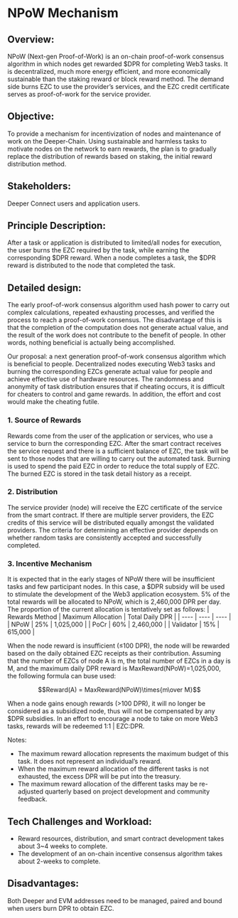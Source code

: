 # NPoW Mechanism
## Overview:
NPoW (Next-gen Proof-of-Work) is an on-chain proof-of-work consensus algorithm in which nodes get rewarded $DPR for completing Web3 tasks. It is decentralized, much more energy efficient, and more economically sustainable than the staking reward or block reward method. The demand side burns EZC to use the provider’s services, and the EZC credit certificate serves as proof-of-work for the service provider.
## Objective:
To provide a mechanism for incentivization of nodes and maintenance of work on the Deeper-Chain. Using sustainable and harmless tasks to motivate nodes on the network to earn rewards, the plan is to gradually replace the distribution of rewards based on staking, the initial reward distribution method.
## Stakeholders:
Deeper Connect users and application users.
## Principle Description:
After a task or application is distributed to limited/all nodes for execution, the user burns the EZC required by the task, while earning the corresponding \$DPR reward. When a node completes a task, the $DPR reward is distributed to the node that completed the task.
## Detailed design:
The early proof-of-work consensus algorithm used hash power to carry out complex calculations, repeated exhausting processes, and verified the process to reach a proof-of-work consensus. The disadvantage of this is that the completion of the computation does not generate actual value, and the result of the work does not contribute to the benefit of people. In other words, nothing beneficial is actually being accomplished. 

Our proposal: a next generation proof-of-work consensus algorithm which is beneficial to people. Decentralized nodes executing Web3 tasks and burning the corresponding EZCs generate actual value for people and achieve effective use of hardware resources. The randomness and anonymity of task distribution ensures that if cheating occurs, it is difficult for cheaters to control and game rewards. In addition, the effort and cost would make the cheating futile.
### 1. Source of Rewards
Rewards come from the user of the application or services, who use a service to burn the corresponding EZC. After the smart contract receives the service request and there is a sufficient balance of EZC, the task will be sent to those nodes that are willing to carry out the automated task. Burning is used to spend the paid EZC in order to reduce the total supply of EZC. The burned EZC is stored in the task detail history as a receipt.
### 2. Distribution
The service provider (node) will receive the EZC certificate of the service from the smart contract. If there are multiple server providers, the EZC credits of this service will be distributed equally amongst the validated providers. The criteria for determining an effective provider depends on whether random tasks are consistently accepted and successfully completed.
### 3. Incentive Mechanism
It is expected that in the early stages of NPoW there will be insufficient tasks and few participant nodes. In this case, a $DPR subsidy will be used to stimulate the development of the Web3 application ecosystem. 5% of the total rewards will be allocated to NPoW, which is 2,460,000 DPR per day. The proportion of the current allocation is tentatively set as follows:
|  Rewards Method   | Maximum Allocation  |  Total Daily DPR  |
|  ----  | ---- |  ---- |
|  NPoW  | 25%  | 1,025,000 |
|  PoCr  | 60%  | 2,460,000 |
|  Validator  | 15%  | 615,000 |  

When the node reward is insufficient (≤100 DPR), the node will be rewarded based on the daily obtained EZC receipts as their contribution. Assuming that the number of EZCs of node A is m, the total number of EZCs in a day is M, and the maximum daily DPR reward is MaxReward(NPoW)=1,025,000, the following formula can buse used:

$$Reward(A) = MaxReward(NPoW)\times{m\over M}$$

When a node gains enough rewards (>100 DPR), it will no longer be considered as a subsidized node, thus will not be compensated by any $DPR subsidies. In an effort to encourage a node to take on more Web3 tasks, rewards will be redeemed 1:1 | EZC:DPR. 

Notes:
* The maximum reward allocation represents the maximum budget of this task. It does not represent an individual’s reward.
* When the maximum reward allocation of the different tasks is not exhausted, the excess DPR will be put into the treasury.
* The maximum reward allocation of the different tasks may be re-adjusted quarterly based on project development and community feedback.
## Tech Challenges and Workload:
* Reward resources, distribution, and smart contract development takes about 3~4 weeks to complete.
* The development of an on-chain incentive consensus algorithm takes about 2-weeks to complete.

## Disadvantages:
Both Deeper and EVM addresses need to be managed, paired and bound when users burn DPR to obtain EZC.